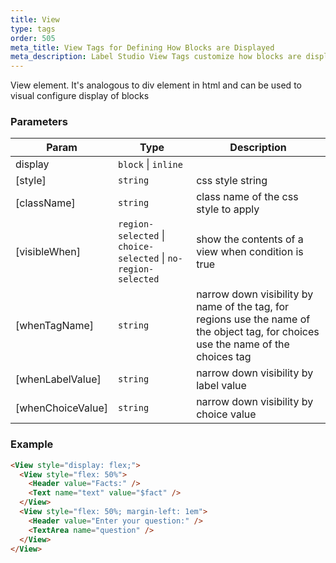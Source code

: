 ```yaml
---
title: View
type: tags
order: 505
meta_title: View Tags for Defining How Blocks are Displayed
meta_description: Label Studio View Tags customize how blocks are displayed in Label Studio for machine learning and data science projects.
---
```


View element. It's analogous to div element in html and can be used to visual configure display of blocks

### Parameters

| Param | Type | Description |
| --- | --- | --- |
| display | <code>block</code> \| <code>inline</code> |  |
| [style] | <code>string</code> | css style string |
| [className] | <code>string</code> | class name of the css style to apply |
| [visibleWhen] | <code>region-selected</code> \| <code>choice-selected</code> \| <code>no-region-selected</code> | show the contents of a view when condition is true |
| [whenTagName] | <code>string</code> | narrow down visibility by name of the tag, for regions use the name of the object tag, for choices use the name of the choices tag |
| [whenLabelValue] | <code>string</code> | narrow down visibility by label value |
| [whenChoiceValue] | <code>string</code> | narrow down visibility by choice value |

### Example
```html
<View style="display: flex;">
  <View style="flex: 50%">
    <Header value="Facts:" />
    <Text name="text" value="$fact" />
  </View>
  <View style="flex: 50%; margin-left: 1em">
    <Header value="Enter your question:" />
    <TextArea name="question" />
  </View>
</View>
```
